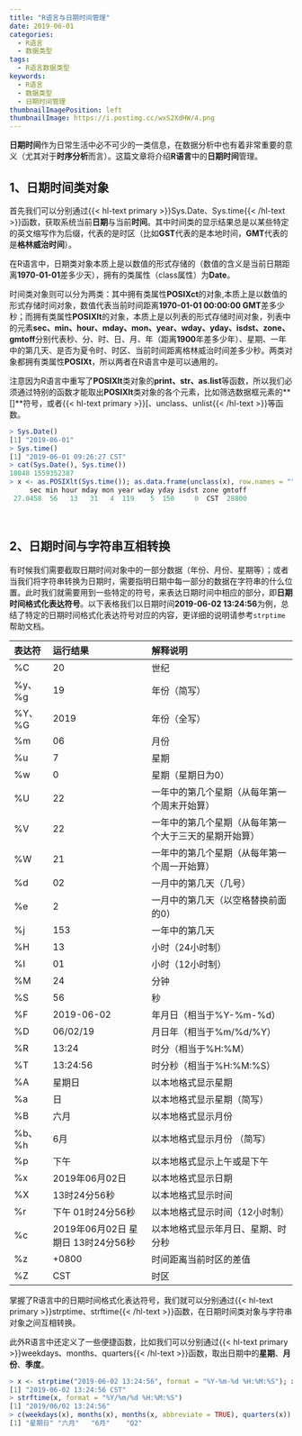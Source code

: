 ```yaml
---
title: "R语言与日期时间管理"
date: 2019-06-01
categories:
  - R语言
  - 数据类型
tags:
  - R语言数据类型
keywords:
  - R语言
  - 数据类型
  - 日期时间管理
thumbnailImagePosition: left
thumbnailImage: https://i.postimg.cc/wxS2XdHW/4.png
---
```


**日期时间**作为日常生活中必不可少的一类信息，在数据分析中也有着非常重要的意义（尤其对于**时序分析**而言）。这篇文章将介绍**R语言**中的**日期时间**管理。

<!--more-->

<!-- toc -->

## 1、日期时间类对象

首先我们可以分别通过{{< hl-text primary >}}Sys.Date、Sys.time{{< /hl-text >}}函数，获取系统当前**日期**与当前**时间**。其中时间类的显示结果总是以某些特定的英文缩写作为后缀，代表的是时区（比如**GST**代表的是本地时间，**GMT**代表的是**格林威治时间**）。

在R语言中，日期类对象本质上是以数值的形式存储的（数值的含义是当前日期距离**1970-01-01**差多少天），拥有的类属性（class属性）为**Date**。

时间类对象则可以分为两类：其中拥有类属性**POSIXct**的对象,本质上是以数值的形式存储时间对象，数值代表当前时间距离**1970-01-01 00:00:00 GMT**差多少秒；而拥有类属性**POSIXlt**的对象，本质上是以列表的形式存储时间对象，列表中的元素**sec、min、hour、mday、mon、year、wday、yday、isdst、zone、gmtoff**分别代表秒、分、时、日、月、年（距离**1900**年差多少年）、星期、一年中的第几天、是否为夏令时、时区、当前时间距离格林威治时间差多少秒。两类对象都拥有类属性**POSIXt**，所以两者在R语言中是可以通用的。

注意因为R语言中重写了**POSIXlt**类对象的**print、str、as.list**等函数，所以我们必须通过特别的函数才能取出**POSIXlt**类对象的各个元素，比如筛选数据框元素的**[]**符号，或者{{< hl-text primary >}}[、unclass、unlist{{< /hl-text >}}等函数。

```R
> Sys.Date()
[1] "2019-06-01"
> Sys.time()
[1] "2019-06-01 09:26:27 CST"
> cat(Sys.Date(), Sys.time())
18048 1559352387
> x <- as.POSIXlt(Sys.time()); as.data.frame(unclass(x), row.names = "")
     sec min hour mday mon year wday yday isdst zone gmtoff
 27.0458  56   13   31   4  119    5  150     0  CST  28800
```

<br>

## 2、日期时间与字符串互相转换

有时候我们需要截取日期时间对象中的一部分数据（年份、月份、星期等）；或者当我们将字符串转换为日期时，需要指明日期中每一部分的数据在字符串的什么位置。此时我们就需要用到一些特定的符号，来表达日期时间中相应的部分，即**日期时间格式化表达符号**。以下表格我们以日期时间**2019-06-02 13:24:56**为例，总结了特定的日期时间格式化表达符号对应的内容，更详细的说明请参考`strptime`帮助文档。

| 表达符    | 运行结果                              | 解释说明                                              |
|:----------|:--------------------------------------|:------------------------------------------------------|
| %C        | 20                                    | 世纪                                                  |
| %y、%g    | 19                                    | 年份（简写）                                          |
| %Y、%G    | 2019                                  | 年份（全写）                                          |
| %m        | 06                                    | 月份                                                  |
| %u        | 7                                     | 星期                                                  |
| %w        | 0                                     | 星期（星期日为0）                                     |
| %U        | 22                                    | 一年中的第几个星期（从每年第一个周末开始算）          |
| %V        | 22                                    | 一年中的第几个星期（从每年第一个大于三天的星期开始算）|
| %W        | 21                                    | 一年中的第几个星期（从每年第一个周一开始算）          |
| %d        | 02                                    | 一月中的第几天（几号）                                |
| %e        |  2                                    | 一月中的第几天（以空格替换前面的0）                   |
| %j        | 153                                   | 一年中的第几天                                        |
| %H        | 13                                    | 小时（24小时制）                                      |
| %I        | 01                                    | 小时（12小时制）                                      |
| %M        | 24                                    | 分钟                                                  |
| %S        | 56                                    | 秒                                                    |
| %F        | 2019-06-02                            | 年月日（相当于%Y-%m-%d）                              |
| %D        | 06/02/19                              | 月日年（相当于%m/%d/%Y）                              |
| %R        | 13:24                                 | 时分（相当于%H:%M）                                   |
| %T        | 13:24:56                              | 时分秒（相当于%H:%M:%S）                              |
| %A        | 星期日                                | 以本地格式显示星期                                    |
| %a        | 日                                    | 以本地格式显示星期（简写）                            |
| %B        | 六月                                  | 以本地格式显示月份                                    | 
| %b、%h    | 6月                                   | 以本地格式显示月份 （简写）                           |
| %p        | 下午                                  | 以本地格式显示上午或是下午                            |
| %x        | 2019年06月02日                        | 以本地格式显示日期                                    |
| %X        | 13时24分56秒                          | 以本地格式显示时间                                    |
| %r        | 下午 01时24分56秒                     | 以本地格式显示时间（12小时制）                        |
| %c        | 2019年06月02日 星期日 13时24分56秒    | 以本地格式显示年月日、星期、时分秒                    |
| %z        | +0800                                 | 时间距离当前时区的差值                                |
| %Z        | CST                                   | 时区                                                  |

掌握了R语言中的日期时间格式化表达符号，我们就可以分别通过{{< hl-text primary >}}strptime、strftime{{< /hl-text >}}函数，在日期时间类对象与字符串对象之间互相转换。

此外R语言中还定义了一些便捷函数，比如我们可以分别通过{{< hl-text primary >}}weekdays、months、quarters{{< /hl-text >}}函数，取出日期中的**星期**、**月份**、**季度**。

```R
> x <- strptime("2019-06-02 13:24:56", format = "%Y-%m-%d %H:%M:%S"); x
[1] "2019-06-02 13:24:56 CST"
> strftime(x, format = "%Y/%m/%d %H:%M:%S")
[1] "2019/06/02 13:24:56"
> c(weekdays(x), months(x), months(x, abbreviate = TRUE), quarters(x))
[1] "星期日" "六月"   "6月"    "Q2"  
```

<br>

